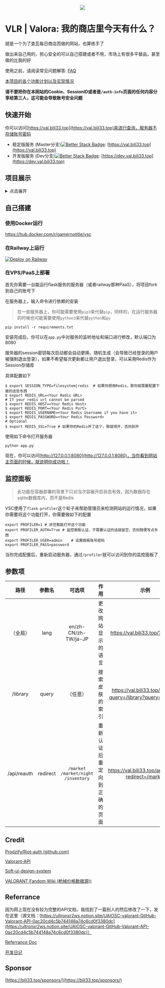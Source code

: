 <div align="center">
<img src='https://cdn.jsdelivr.net/gh/GamerNoTitle/VALORA@dev/assets/img/head.png'>
</div>

# VLR | Valora: 我的商店里今天有什么？

就是一个为了查瓦每日商店而做的网站，也算练手了

做出来自己用的，担心安全的可以自己搭建或者不用，市场上有很多平替品，甚至做的比我的好

使用之前，请阅读常见问题解答: [FAQ](https://gamernotitle.notion.site/gamernotitle/VALORA-FAQ-86f072f8cebf4a8d9453a795b24cd507#eac12e01944f4e279ff7da7b19900bb9)

[本项目的各个功能计划以及实现情况](https://github.com/users/GamerNoTitle/projects/1)

**请不要把你在本网站的Cookie、SessionID或者是`/auth-info`页面的任何内容分享给第三人，这可能会导致账号安全问题**

## 快速开始

你可以访问[https://val.bili33.top](https://val.bili33.top)来进行查询，服务器不存储账号密码

- 稳定版服务 (Master分支)[![Better Stack Badge](https://uptime.betterstack.com/status-badges/v1/monitor/ppaf.svg)](https://uptime.betterstack.com/?utm_source=status_badge): [https://val.bili33.top](https://val.bili33.top)
- 开发版服务 (Dev分支)[![Better Stack Badge](https://uptime.betterstack.com/status-badges/v1/monitor/rom0.svg)](https://uptime.betterstack.com/?utm_source=status_badge): [https://dev.val.bili33.top](https://dev.val.bili33.top)

## 项目展示

<details>
<summary>点击展开</summary>
<div align="center">
<img src="https://cdn.jsdelivr.net/gh/Vikutorika/newassets@master/img/Github/Valora/CN/login.png" alt="登录页面" title="登录页面">
登录页面<br>
<hr>
<img src="https://cdn.jsdelivr.net/gh/Vikutorika/newassets@master/img/Github/Valora/CN/market.png" alt="每日商店" title="每日商店">
每日商店<br>
<hr>
<img src="https://cdn.jsdelivr.net/gh/Vikutorika/newassets@master/img/Github/Valora/CN/skin-level-preview.png" alt="皮肤等级/炫彩预览" title="皮肤等级/炫彩预览">
皮肤等级/炫彩预览<br>
<hr>
<img src="https://cdn.jsdelivr.net/gh/Vikutorika/newassets@master/img/Github/Valora/CN/accessory.png" alt="配件商店" title="配件商店">
配件商店<br>
<hr>
<img src="https://cdn.jsdelivr.net/gh/Vikutorika/newassets@master/img/Github/Valora/CN/accessory-card-preview.png" alt="配件商店：玩家卡面展示" title="配件商店：玩家卡面展示">
配件商店：玩家卡面展示<br>
<hr>
<img src="https://cdn.jsdelivr.net/gh/Vikutorika/newassets@master/img/Github/Valora/CN/inventory.png" alt="个人库存" title="个人库存">
个人库存<br>
<hr>
<img src="https://cdn.jsdelivr.net/gh/Vikutorika/newassets@master/img/Github/Valora/CN/library.png" alt="皮肤库" title="皮肤库">
皮肤库（无需登录）<br>
<hr>
<img src="https://cdn.jsdelivr.net/gh/Vikutorika/newassets@master/img/Github/Valora/CN/translation.png" alt="翻译表" title="翻译表">
翻译表（无需登录）
</div>
</details>

## 自己搭建

### 使用Docker运行

<https://hub.docker.com/r/gamernotitle/vsc>

### 在Railway上运行

[![Deploy on Railway](https://railway.app/button.svg)](https://railway.app/template/JuUPyU?referralCode=U8coe_)

### 在VPS/PaaS上部署

首先你需要一台能运行flask服务的服务器（或者railway那种PaaS），将项目fork到自己的账号下

在服务器上，输入命令进行依赖的安装

> 在一些服务器上，你可能需要使用`pip3`来代替`pip`，同样的，在运行服务器的时候也可能需要使用`python3`来代替`python`和`py`

```shell
pip install -r requirements.txt
```

安装完成后，你可以在`app.py`中对服务的监听地址和端口进行修改，默认端口为8080

服务器的session密钥每次启动都会自动更换，随机生成（会导致已经登录的用户被强制退出登录），如果不希望每次更新都让用户退出登录，可以采用Redis作为Session存储库

具体配置如下

```shell
$ export SESSION_TYPE=filesystem|redis  # 如果你想用Redis，那你就需要配置下面的这些东西
$ export REDIS_URL=<Your Redis URL>
# If your redis url cannot be parsed
$ export REDIS_HOST=<Your Redis Host>
$ export REDIS_PORT=<Your Redis Port>
$ export REDIS_USERNAME=<Your Redis Username if you have it>
$ export REDIS_PASSWORD=<Your Redis Password>
# Optional
$ export REDIS_SSL=True # 如果你的Redis开了这个，那就得开，否则别开
```

使用如下命令打开服务器

```shell
python app.py
```

现在，你可以访问[http://127.0.0.1:8080](http://127.0.0.1:8080)，当你看到网站主页面的时候，就说明你成功啦！

## 监控面板

> 此功能在容器部署的背景下只对当次容器开启状态有效，因为数据存在sqlite数据库内，而不是Redis

VSC使用了`flask-profiler`这个轮子来帮助管理员来检测网站的运行情况，如果你需要将这个功能打开，你需要做如下的配置

```shell
export PROFILER=1 # 非空都能打开这个功能
export PROFILER_AUTH=True # 监控面板认证，不需要认证的话就留空，否则随便写点东西
export PROFILER_USER=admin    # 设置面板账号密码
export PROFILER_PASS=password
```

当你完成配置后，重新启动服务器，通过`/profiler`就可以访问到你的监控面板了

## 参数项

|    路径     |  参数名  |        可选项        |        作用        |                             示例                             |
| :---------: | :------: | :------------------: | :----------------: | :----------------------------------------------------------: |
|  （全局）   |   lang   | en/zh-CN/zh-TW/ja-JP | 更改网站显示的语言 |               <https://val.bili33.top/?lang=en>                |
|  /library   |  query   |       （任意）       |   搜索皮肤的索引   | <https://val.bili33.top/library/?query=/library?query=魔术火花> |
| /api/reauth | redirect | `/market` `/market/night` `/inventory` | 重新认证后重定向到正确的页面 | <https://val.bili33.top/api/reauth?redirect=/market> |

## Credit

[Prodzify/Riot-auth (github.com)](https://github.com/Prodzify/Riot-auth)

[Valorant-API](https://valorant-api.com/)

[Soft-ui-design-system](https://github.com/creativetimofficial/soft-ui-design-system)

[VALORANT Fandom Wiki (枪械价格数据源))](https://valorant.fandom.com/wiki/VALORANT_Wiki)

## Referrance

因为网上现在没有较为完整的API文档，我找到了一篇别人的然后修改了一下，发在这里（源文档：[https://ultronxr2ws.notion.site/UAIOSC-valorant-GitHub-Valorant-API-0ac20cd4c5b744148a74c6cd0f3380dc](https://ultronxr2ws.notion.site/UAIOSC-valorant-GitHub-Valorant-API-0ac20cd4c5b744148a74c6cd0f3380dc)）

[Referrance Doc](https://gamernotitle.notion.site/Valorant-API-baffa2069fb848a781664432564e94d0)

[开发日记](https://bili33.top/posts/Valorant-Shop-with-API/)

## Sponsor

[https://bili33.top/sponsors/](https://bili33.top/sponsors/)
